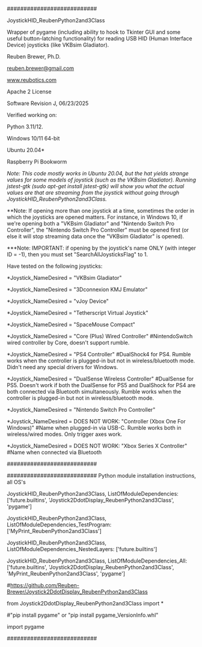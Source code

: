 ###########################

JoystickHID_ReubenPython2and3Class

Wrapper of pygame (including ability to hook to Tkinter GUI and some useful button-latching functionality) for reading USB HID (Human Interface Device) joysticks (like VKBsim Gladiator).

Reuben Brewer, Ph.D.

reuben.brewer@gmail.com

www.reubotics.com

Apache 2 License

Software Revision J, 06/23/2025

Verified working on:

Python 3.11/12.

Windows 10/11 64-bit

Ubuntu 20.04*

Raspberry Pi Bookworm

*Note: This code mostly works in Ubuntu 20.04, but the hat yields strange values for some models of joystick (such as the VKBsim Gladiator).
Running jstest-gtk (sudo apt-get install jstest-gtk) will show you what the actual values are that are streaming from the joystick without going through JoystickHID_ReubenPython2and3Class.*

**Note: If opening more than one joystick at a time, sometimes the order in which the joysticks are opened matters.
For instance, in Windows 10, if we're opening both a "VKBsim Gladiator" and "Nintendo Switch Pro Controller",
the "Nintendo Switch Pro Controller" must be opened first (or else it will stop streaming data once the "VKBsim Gladiator" is opened).

***Note: IMPORTANT: if opening by the joystick's name ONLY (with integer ID = -1), then you must set "SearchAllJoysticksFlag" to 1.

Have tested on the following joysticks:

*Joystick_NameDesired = "VKBsim Gladiator"

*Joystick_NameDesired = "3Dconnexion KMJ Emulator"

*Joystick_NameDesired = "vJoy Device"

*Joystick_NameDesired = "Tetherscript Virtual Joystick"

*Joystick_NameDesired = "SpaceMouse Compact"

*Joystick_NameDesired = "Core (Plus) Wired Controller" #NintendoSwitch wired controller by Core, doesn't support rumble.

*Joystick_NameDesired = "PS4 Controller" #DualShock4 for PS4. Rumble works when the controller is plugged-in but not in wireless/bluetooth mode. Didn't need any special drivers for Windows.

*Joystick_NameDesired = "DualSense Wireless Controller" #DualSense for PS5. Doesn't work if both the DualSense for PS5 and DualShock for PS4 are both connected via Bluetooth simultaneously. Rumble works when the controller is plugged-in but not in wireless/bluetooth mode.

*Joystick_NameDesired = "Nintendo Switch Pro Controller"

*Joystick_NameDesired = DOES NOT WORK: "Controller (Xbox One For Windows)" #Name when plugged-in via USB-C. Rumble works both in wireless/wired modes. Only trigger axes work.

*Joystick_NameDesired = DOES NOT WORK: "Xbox Series X Controller" #Name when connected via Bluetooth

###########################

########################### Python module installation instructions, all OS's

JoystickHID_ReubenPython2and3Class, ListOfModuleDependencies: ['future.builtins', 'Joystick2DdotDisplay_ReubenPython2and3Class', 'pygame']

JoystickHID_ReubenPython2and3Class, ListOfModuleDependencies_TestProgram: ['MyPrint_ReubenPython2and3Class']

JoystickHID_ReubenPython2and3Class, ListOfModuleDependencies_NestedLayers: ['future.builtins']

JoystickHID_ReubenPython2and3Class, ListOfModuleDependencies_All:['future.builtins', 'Joystick2DdotDisplay_ReubenPython2and3Class', 'MyPrint_ReubenPython2and3Class', 'pygame']

#https://github.com/Reuben-Brewer/Joystick2DdotDisplay_ReubenPython2and3Class

from Joystick2DdotDisplay_ReubenPython2and3Class import *

#"pip install pygame" or "pip install pygame_VersionInfo.whl"

import pygame

###########################
